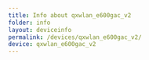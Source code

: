 ```yaml
---
title: Info about qxwlan_e600gac_v2
folder: info
layout: deviceinfo
permalink: /devices/qxwlan_e600gac_v2/
device: qxwlan_e600gac_v2
---
```

